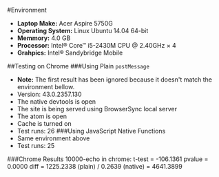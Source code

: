#Environment
 - **Laptop Make:** Acer Aspire 5750G
 - **Operating System:** Linux Ubuntu 14.04 64-bit
 - **Memmory:** 4.0 GB
 - **Processor:** Intel® Core™ i5-2430M CPU @ 2.40GHz × 4
 - **Grahpics:** Intel® Sandybridge Mobile

##Testing on Chrome
###Using Plain `postMessage`
 - **Note:** The first result has been ignored because it doesn't match the
   environment bellow.
 - Version: 43.0.2357.130
 - The native devtools is open
 - The site is being served using BrowserSync local server
 - The atom is open
 - Cache is turned on
 - Test runs: 26
###Using JavaScript Native Functions
  - Same environment above
  - Test runs: 25

###Chrome Results
    10000-echo in chrome:
    	t-test = -106.1361 pvalue = 0.0000
    	diff = 1225.2338 (plain) / 0.2639 (native) = 4641.3899

